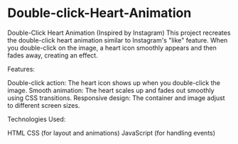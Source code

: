 # Double-click-Heart-Animation

Double-Click Heart Animation (Inspired by Instagram)
This project recreates the double-click heart animation similar to Instagram's "like" feature. When you double-click on the image, a heart icon smoothly appears and then fades away, creating an effect.

Features:

Double-click action: The heart icon shows up when you double-click the image.
Smooth animation: The heart scales up and fades out smoothly using CSS transitions.
Responsive design: The container and image adjust to different screen sizes.

Technologies Used:

HTML
CSS (for layout and animations)
JavaScript (for handling events)
